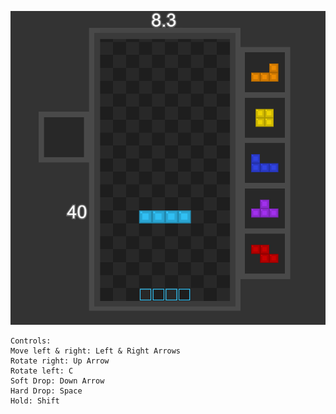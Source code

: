 ![Screen](https://github.com/akouzoukos/tetris/blob/2471e9c1ad1ac59161f7eded631e1e068eb5b6a7/screen.png)

    Controls:
    Move left & right: Left & Right Arrows 
    Rotate right: Up Arrow
    Rotate left: C
    Soft Drop: Down Arrow
    Hard Drop: Space
    Hold: Shift
 
